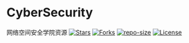# CyberSecurity
网络空间安全学院资源
[![Stars](https://img.shields.io/github/stars/BUPT-Resource/CyberSecurity.svg?label=Stars&style=social)](https://github.com/BUPT-Resource/CyberSecurity/stargazers)
[![Forks](https://img.shields.io/github/forks/BUPT-Resource/CyberSecurity.svg?label=Forks&style=social)](https://github.com/BUPT-Resource/CyberSecurity/network/members)
[![repo-size](https://img.shields.io/github/repo-size/BUPT-Resource/CyberSecurity.svg)]()
[![License](https://i.creativecommons.org/l/by-nc-sa/4.0/80x15.png)](http://creativecommons.org/licenses/by-nc-sa/4.0/)
